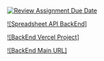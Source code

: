 [![Review Assignment Due Date](https://classroom.github.com/assets/deadline-readme-button-24ddc0f5d75046c5622901739e7c5dd533143b0c8e959d652212380cedb1ea36.svg)](https://classroom.github.com/a/yZWC7OmO)

[![Spreadsheet API BackEnd]](https://docs.google.com/spreadsheets/d/19tr8bLxGFblhAMAkLogHAp7hBPkiJwyDqQB-ZvflJp0/edit?usp=sharing)

[![BackEnd Vercel Project]](https://vercel.com/ppermadiks-projects/be-palembang-30/7U8MCWT1thzEBs14vXRvwc7wApjQ)

[![BackEnd Main URL]](https://be-palembang-30-i6xeeffxs-ppermadiks-projects.vercel.app/)
